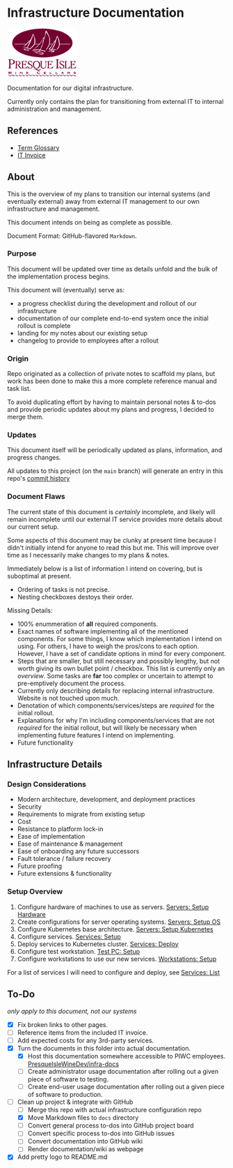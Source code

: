 # Infrastructure Documentation

![PIWC Logo](./assets/piwine-logo.png?raw=true)

Documentation for our digital infrastructure.

Currently only contains the plan for transitioning from external IT to internal administration and management.

## References

- [Term Glossary](./docs/glossary.md)
- [IT Invoice](./assets/invoice-it-services-feb23.pdf)

## About

This is the overview of my plans to transition our internal systems (and eventually external) away from external IT management to our own infrastructure and management.

This document intends on being as complete as possible.

Document Format: GitHub-flavored `Markdown`.


### Purpose

This document will be updated over time as details unfold and the bulk of the implementation process begins.

This document will (eventually) serve as:

- a progress checklist during the development and rollout of our infrastructure
- documentation of our complete end-to-end system once the initial rollout is complete
- landing for my notes about our existing setup
- changelog to provide to employees after a rollout

### Origin

Repo originated as a collection of private notes to scaffold my plans, but work has been done to make this a more complete reference manual and task list.

To avoid duplicating effort by having to maintain personal notes & to-dos and provide periodic updates about my plans and progress, I decided to merge them.

### Updates

This document itself will be periodically updated as plans, information, and progress changes.

All updates to this project (on the `main` branch) will generate an entry in this repo's [commit history](https://github.com/PresqueIsleWineDev/infra-docs/commits/main)


### Document Flaws

The current state of this document is *certainly* incomplete, and likely will remain incomplete until our external IT service provides more details about our current setup.

Some aspects of this document may be clunky at present time because I didn't initially intend for anyone to read this but me. This will improve over time as I necessarily make changes to my plans & notes.

Immediately below is a list of information I intend on covering, but is suboptimal at present.

- Ordering of tasks is not precise.
- Nesting checkboxes destoys their order.

Missing Details:

- 100% enummeration of **all** required components.
- Exact names of software implementing all of the mentioned components. For some things, I know which implementation I intend on using. For others, I have to weigh the pros/cons to each option. However, I have a set of candidate options in mind for every component.
- Steps that are smaller, but still necessary and possibly lengthy, but not worth giving its own bullet point / checkbox. This list is currently only an *overview*. Some tasks are **far** too complex or uncertain to attempt to pre-emptively document the process.
- Currently only describing details for replacing internal infrastructure. Website is not touched upon much.
- Denotation of which components/services/steps are *required* for the initial rollout.
- Explanations for why I'm including components/services that are not *required* for the initial rollout, but will likely be necessary when implementing future features I intend on implementing.
- Future functionality


## Infrastructure Details

### Design Considerations

- Modern architecture, development, and deployment practices
- Security
- Requirements to migrate from existing setup
- Cost
- Resistance to platform lock-in
- Ease of implementation
- Ease of maintenance & management
- Ease of onboarding any future successors
- Fault tolerance / failure recovery
- Future proofing
- Future extensions & functionality

### Setup Overview

1. Configure hardware of machines to use as servers.   [Servers: Setup Hardware](./docs/plans/kubernetes-hardware-setup.md)
2. Create configurations for server operating systems. [Servers: Setup OS](./docs/plans/kubernetes-operating-system-setup.md)
3. Configure Kubernetes base architecture.             [Servers: Setup Kubernetes](./docs/plans/kubernetes-architecture.md)
4. Configure services.                                 [Services: Setup](./docs/plans/services-setup.md)
5. Deploy services to Kubernetes cluster.              [Services: Deploy](./docs/plans/services-deploy.md)
6. Configure test workstation.                         [Test PC: Setup](./docs/plans/workstation-testing.md)
7. Configure workstations to use our new services.     [Workstations: Setup](./docs/plans/workstation-setup.md)

For a list of services I will need to configure and deploy, see [Services: List](./docs/plans/services-list.md)

## To-Do

*only apply to this document, not our systems*

- [X] Fix broken links to other pages.
- [ ] Reference items from the included IT invoice.
- [ ] Add expected costs for any 3rd-party services.
- [X] Turn the documents in this folder into actual documentation.
  - [X] Host this documentation somewhere accessible to PIWC employees. [PresqueIsleWineDev/infra-docs](https://github.com/PresqueIsleWineDev/infra-docs)
  - [ ] Create administrator usage documentation after rolling out a given piece of software to testing.
  - [ ] Create end-user usage documentation after rolling out a given piece of software to production.
- [ ] Clean up project & integrate with GitHub
  - [ ] Merge this repo with actual infrastructure configuration repo
  - [X] Move Markdown files to `docs` directory
  - [ ] Convert general process to-dos into GitHub project board
  - [ ] Convert specific process to-dos into GitHub issues
  - [ ] Convert documentation into GitHub wiki
  - [ ] Render documentation/wiki as webpage
- [X] Add pretty logo to README.md
